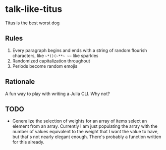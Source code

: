 # talk-like-titus
Titus is the best worst dog

## Rules
1. Every paragraph begins and ends with a string of random flourish characters,
   like `~*()(~**~ ~~` like sparkles
2. Randomized capitalization throughout
3. Periods become random emojis

## Rationale
A fun way to play with writing a Julia CLI. Why not?

## TODO 
- Generalize the selection of weights for an array of items select an element
  from an array. Currently I am just populating the array with the number of
  values equivalent to the weight that I want the value to have, but that's not
  nearly elegant enough. There's probably a function written for this already.
